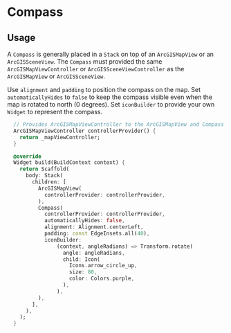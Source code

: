 # Compass

## Usage

A `Compass` is generally placed in a `Stack` on top of an `ArcGISMapView` or an `ArcGISSceneView`. The `Compass` must provided the same `ArcGISMapViewController` or `ArcGISSceneViewController` as the `ArcGISMapView` or `ArcGISSceneView`.

Use `alignment` and `padding` to position the compass on the map. Set `automaticallyHides` to `false` to keep the compass visible even when the map is rotated to north (0 degrees). Set `iconBuilder` to provide your own `Widget` to represent the compass.

```dart
  // Provides ArcGISMapViewController to the ArcGISMapView and Compass
  ArcGISMapViewController controllerProvider() {
    return _mapViewController;
  }

  @override
  Widget build(BuildContext context) {
    return Scaffold(
      body: Stack(
        children: [
          ArcGISMapView(
            controllerProvider: controllerProvider,
          ),
          Compass(
            controllerProvider: controllerProvider,
            automaticallyHides: false,
            alignment: Alignment.centerLeft,
            padding: const EdgeInsets.all(40),
            iconBuilder:
                (context, angleRadians) => Transform.rotate(
                  angle: angleRadians,
                  child: Icon(
                    Icons.arrow_circle_up,
                    size: 80,
                    color: Colors.purple,
                  ),
                ),
          ),
        ],
      ),
    );
  }
```
